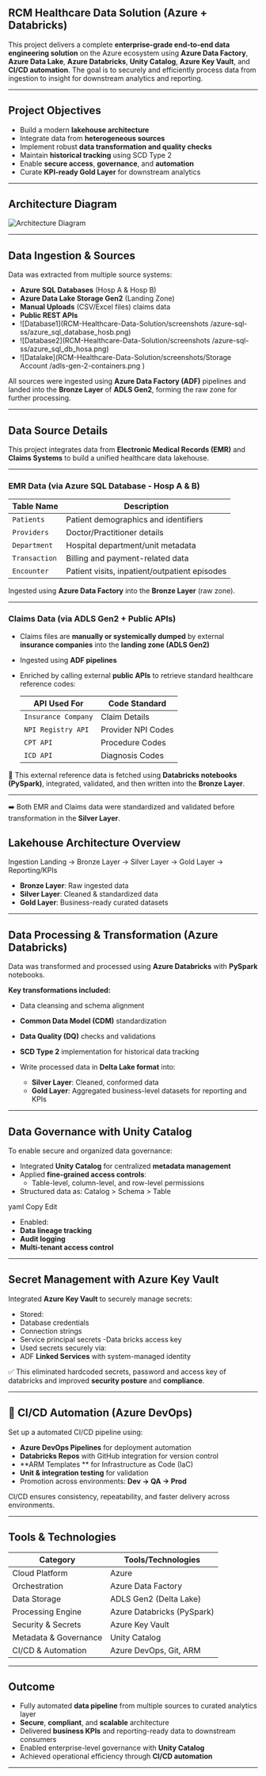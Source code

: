 ## RCM Healthcare Data Solution (Azure + Databricks)

This project delivers a complete **enterprise-grade end-to-end data engineering solution** on the Azure ecosystem using **Azure Data Factory**, **Azure Data Lake**, **Azure Databricks**, **Unity Catalog**, **Azure Key Vault**, and **CI/CD automation**. The goal is to securely and efficiently process data from ingestion to insight for downstream analytics and reporting.

---

## Project Objectives

- Build a modern **lakehouse architecture**
- Integrate data from **heterogeneous sources**
- Implement robust **data transformation and quality checks**
- Maintain **historical tracking** using SCD Type 2
- Enable **secure access**, **governance**, and **automation**
- Curate **KPI-ready Gold Layer** for downstream analytics

---
## Architecture Diagram
![Architecture Diagram](architecture-diagram.png)

---
## Data Ingestion & Sources

Data was extracted from multiple source systems:

- **Azure SQL Databases** (Hosp A & Hosp B)
- **Azure Data Lake Storage Gen2** (Landing Zone)
- **Manual Uploads** (CSV/Excel files) claims data
- **Public REST APIs**
- ![Database1](RCM-Healthcare-Data-Solution/screenshots
/azure-sql-ss/azure_sql_database_hosb.png)
- ![Database2](RCM-Healthcare-Data-Solution/screenshots
/azure-sql-ss/azure_sql_db_hosa.png)
- ![Datalake](RCM-Healthcare-Data-Solution/screenshots/Storage Account
/adls-gen-2-containers.png
)

All sources were ingested using **Azure Data Factory (ADF)** pipelines and landed into the **Bronze Layer** of **ADLS Gen2**, forming the raw zone for further processing.

---
## Data Source Details

This project integrates data from **Electronic Medical Records (EMR)** and **Claims Systems** to build a unified healthcare data lakehouse.

---

###  EMR Data (via Azure SQL Database - Hosp A & B)

| Table Name     | Description                                      |
|----------------|--------------------------------------------------|
| `Patients`     | Patient demographics and identifiers             |
| `Providers`    | Doctor/Practitioner details                      |
| `Department`   | Hospital department/unit metadata                |
| `Transaction`  | Billing and payment-related data                 |
| `Encounter`    | Patient visits, inpatient/outpatient episodes    |

Ingested using **Azure Data Factory** into the **Bronze Layer** (raw zone).

---

### Claims Data (via ADLS Gen2 + Public APIs)

- Claims files are **manually or systemically dumped** by external **insurance companies** into the **landing zone (ADLS Gen2)**
- Ingested using **ADF pipelines**
- Enriched by calling external **public APIs** to retrieve standard healthcare reference codes:
  
  | API Used For       | Code Standard     |
  |--------------------|-------------------|
  | `Insurance Company` | Claim Details     |
  | `NPI Registry API` | Provider NPI Codes|
  | `CPT API`          | Procedure Codes   |
  | `ICD API`          | Diagnosis Codes   |

🔄 This external reference data is fetched using **Databricks notebooks (PySpark)**, integrated, validated, and then written into the **Bronze Layer**.

---

➡️ Both EMR and Claims data were standardized and validated before transformation in the **Silver Layer**.

## Lakehouse Architecture Overview

Ingestion Landing → Bronze Layer → Silver Layer → Gold Layer → Reporting/KPIs


- **Bronze Layer**: Raw ingested data
- **Silver Layer**: Cleaned & standardized data
- **Gold Layer**: Business-ready curated datasets

---
## Data Processing & Transformation (Azure Databricks)

Data was transformed and processed using **Azure Databricks** with **PySpark** notebooks.

**Key transformations included:**

- Data cleansing and schema alignment
- **Common Data Model (CDM)** standardization
- **Data Quality (DQ)** checks and validations
- **SCD Type 2** implementation for historical data tracking
- Write processed data in **Delta Lake format** into:

  - **Silver Layer**: Cleaned, conformed data  
  - **Gold Layer**: Aggregated business-level datasets for reporting and KPIs

---

## Data Governance with Unity Catalog

To enable secure and organized data governance:

- Integrated **Unity Catalog** for centralized **metadata management**
- Applied **fine-grained access controls**:
  - Table-level, column-level, and row-level permissions
- Structured data as:
Catalog > Schema > Table

yaml
Copy
Edit
- Enabled:
- **Data lineage tracking**
- **Audit logging**
- **Multi-tenant access control**

---

## Secret Management with Azure Key Vault

Integrated **Azure Key Vault** to securely manage secrets:

- Stored:
- Database credentials
- Connection strings
- Service principal secrets
-Data bricks access key
- Used secrets securely via:
- ADF **Linked Services** with system-managed identity

✅ This eliminated hardcoded secrets, password and access key of databricks and improved **security posture** and **compliance**.

---

## 🔄 CI/CD Automation (Azure DevOps)

Set up a automated CI/CD pipeline using:

- **Azure DevOps Pipelines** for deployment automation
- **Databricks Repos** with GitHub integration for version control
- **ARM Templates ** for Infrastructure as Code (IaC)
- **Unit & integration testing** for validation
- Promotion across environments: **Dev → QA → Prod**

CI/CD ensures consistency, repeatability, and faster delivery across environments.

---


## Tools & Technologies

| Category               | Tools/Technologies |
|------------------------|--------------------|
| Cloud Platform         | Azure |
| Orchestration          | Azure Data Factory |
| Data Storage           | ADLS Gen2 (Delta Lake) |
| Processing Engine      | Azure Databricks (PySpark) |
| Security & Secrets     | Azure Key Vault |
| Metadata & Governance  | Unity Catalog |
| CI/CD & Automation     | Azure DevOps, Git, ARM |

---

## Outcome

- Fully automated **data pipeline** from multiple sources to curated analytics layer
- **Secure**, **compliant**, and **scalable** architecture
- Delivered **business KPIs** and reporting-ready data to downstream consumers
- Enabled enterprise-level governance with **Unity Catalog**
- Achieved operational efficiency through **CI/CD automation**

---

